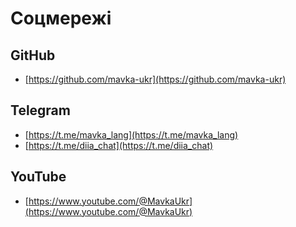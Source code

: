 # Соцмережі

## GitHub

- [https://github.com/mavka-ukr](https://github.com/mavka-ukr)

## Telegram

- [https://t.me/mavka_lang](https://t.me/mavka_lang)
- [https://t.me/diia_chat](https://t.me/diia_chat)

## YouTube

- [https://www.youtube.com/@MavkaUkr](https://www.youtube.com/@MavkaUkr)
